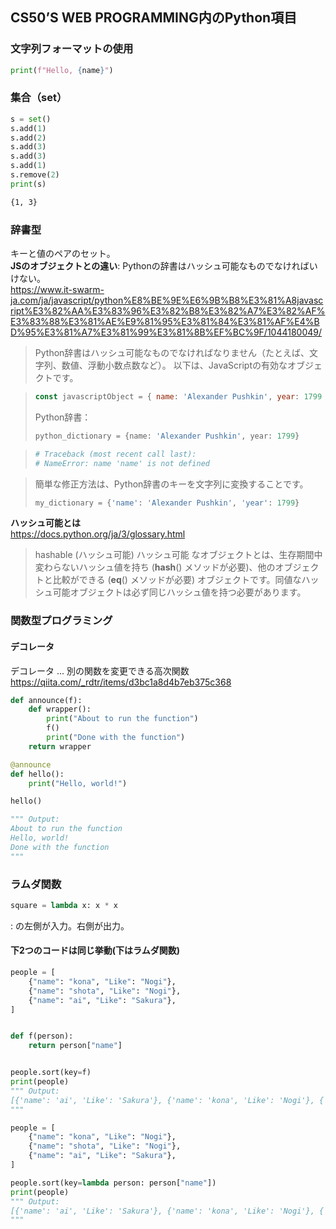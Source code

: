 ## CS50’S WEB PROGRAMMING内のPython項目

### 文字列フォーマットの使用
```py
print(f"Hello, {name}")
```

### 集合（set）
```py
s = set()
s.add(1)
s.add(2)
s.add(3)
s.add(3)
s.add(1)
s.remove(2)
print(s)
```
```bash
{1, 3}
```

### 辞書型
キーと値のペアのセット。  
**JSのオブジェクトとの違い**: Pythonの辞書はハッシュ可能なものでなければいけない。  
https://www.it-swarm-ja.com/ja/javascript/python%E8%BE%9E%E6%9B%B8%E3%81%A8javascript%E3%82%AA%E3%83%96%E3%82%B8%E3%82%A7%E3%82%AF%E3%83%88%E3%81%AE%E9%81%95%E3%81%84%E3%81%AF%E4%BD%95%E3%81%A7%E3%81%99%E3%81%8B%EF%BC%9F/1044180049/
> Python辞書はハッシュ可能なものでなければなりません（たとえば、文字列、数値、浮動小数点数など）。
> 以下は、JavaScriptの有効なオブジェクトです。

>```js
>const javascriptObject = { name: 'Alexander Pushkin', year: 1799 }
>```
>Python辞書：
>```py
>python_dictionary = {name: 'Alexander Pushkin', year: 1799}
>```

>```bash
># Traceback (most recent call last):
># NameError: name 'name' is not defined

>簡単な修正方法は、Python辞書のキーを文字列に変換することです。
>```py
>my_dictionary = {'name': 'Alexander Pushkin', 'year': 1799}
>```

**ハッシュ可能とは**  
https://docs.python.org/ja/3/glossary.html
> hashable
>(ハッシュ可能) ハッシュ可能 なオブジェクトとは、生存期間中変わらないハッシュ値を持ち (__hash__() メソッドが必要)、他のオブジェクトと比較ができる (__eq__() メソッドが必要) オブジェクトです。同値なハッシュ可能オブジェクトは必ず同じハッシュ値を持つ必要があります。


### 関数型プログラミング
#### デコレータ
デコレータ ... 別の関数を変更できる高次関数  
https://qiita.com/_rdtr/items/d3bc1a8d4b7eb375c368  
```py
def announce(f):
    def wrapper():
        print("About to run the function")
        f()
        print("Done with the function")
    return wrapper

@announce
def hello():
    print("Hello, world!")

hello()

""" Output:
About to run the function
Hello, world!
Done with the function
"""
```

### ラムダ関数
```py
square = lambda x: x * x
```
: の左側が入力。右側が出力。

#### 下2つのコードは同じ挙動(下はラムダ関数)
```py
people = [
    {"name": "kona", "Like": "Nogi"},
    {"name": "shota", "Like": "Nogi"},
    {"name": "ai", "Like": "Sakura"},
]


def f(person):
    return person["name"]


people.sort(key=f)
print(people)
""" Output:
[{'name': 'ai', 'Like': 'Sakura'}, {'name': 'kona', 'Like': 'Nogi'}, {'name': 'shota', 'Like': 'Nogi'}]
"""
```

```py
people = [
    {"name": "kona", "Like": "Nogi"},
    {"name": "shota", "Like": "Nogi"},
    {"name": "ai", "Like": "Sakura"},
]

people.sort(key=lambda person: person["name"])
print(people)
""" Output:
[{'name': 'ai', 'Like': 'Sakura'}, {'name': 'kona', 'Like': 'Nogi'}, {'name': 'shota', 'Like': 'Nogi'}]
"""
```
